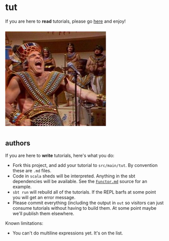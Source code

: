 tut 
===

If you are here to **read** tutorials, please go [here](out) and enjoy!

![King Tut](tut.jpg)

authors
-------

If you are here to **write** tutorials, here's what you do:

- Fork this project, and add your tutorial to `src/main/tut`. By convention these are `.md` files.
- Code in `scala` sheds will be interpreted. Anything in the sbt dependencies will be available. See the [`Functor.md`](src/main/tut/Functor.md) source for an example.
- `sbt run` will rebuild all of the tutorials. If the REPL barfs at some point you will get an error message.
- Please commit everything (including the output in `out` so visitors can just consume tutorials without having to build them. At some point maybe we'll publish them elsewhere.

Known limitations:

- You can't do multiline expressions yet. It's on the list.


